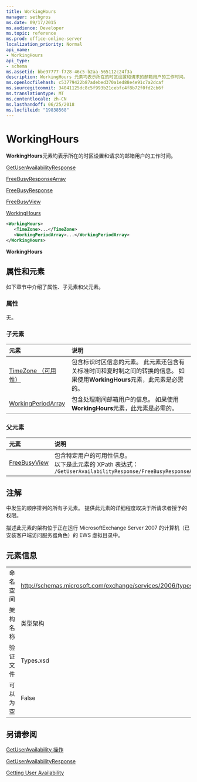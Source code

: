 ```yaml
---
title: WorkingHours
manager: sethgros
ms.date: 09/17/2015
ms.audience: Developer
ms.topic: reference
ms.prod: office-online-server
localization_priority: Normal
api_name:
- WorkingHours
api_type:
- schema
ms.assetid: bbe97777-f728-46c5-b2aa-565112c24f3a
description: WorkingHours 元素均表示所在的时区设置和请求的邮箱用户的工作时间。
ms.openlocfilehash: c53779422b87adebed370a1ed88e4e91c7a2dcaf
ms.sourcegitcommit: 34041125dc8c5f993b21cebfc4f8b72f0fd2cb6f
ms.translationtype: MT
ms.contentlocale: zh-CN
ms.lasthandoff: 06/25/2018
ms.locfileid: "19838568"
---
```

# <a name="workinghours"></a>WorkingHours

**WorkingHours**元素均表示所在的时区设置和请求的邮箱用户的工作时间。 
  
[GetUserAvailabilityResponse](getuseravailabilityresponse.md)
  
[FreeBusyResponseArray](freebusyresponsearray.md)
  
[FreeBusyResponse](freebusyresponse.md)
  
[FreeBusyView](freebusyview.md)
  
[WorkingHours](workinghours-ex15websvcsotherref.md)
  
```xml
<WorkingHours>
   <TimeZone>...</TimeZone>
   <WorkingPeriodArray>...</WorkingPeriodArray>
</WorkingHours>
```

 **WorkingHours**
## <a name="attributes-and-elements"></a>属性和元素

如下章节中介绍了属性、子元素和父元素。
  
### <a name="attributes"></a>属性

无。
  
### <a name="child-elements"></a>子元素

|**元素**|**说明**|
|:-----|:-----|
|[TimeZone （可用性）](timezone-availability.md) <br/> |包含标识时区信息的元素。 此元素还包含有关标准时间和夏时制之间的转换的信息。 如果使用**WorkingHours**元素，此元素是必需的。  <br/> |
|[WorkingPeriodArray](workingperiodarray.md) <br/> |包含处理期间邮箱用户的信息。 如果使用**WorkingHours**元素，此元素是必需的。  <br/> |
   
### <a name="parent-elements"></a>父元素

|**元素**|**说明**|
|:-----|:-----|
|[FreeBusyView](freebusyview.md) <br/> |包含特定用户的可用性信息。  <br/> 以下是此元素的 XPath 表达式：  <br/>  `/GetUserAvailabilityResponse/FreeBusyResponseArray/FreeBusyResponse/FreeBusyView/` <br/> |
   
## <a name="remarks"></a>注解

中发生的顺序排列的所有子元素。 提供此元素的详细程度取决于所请求者授予的权限。
  
描述此元素的架构位于正在运行 MicrosoftExchange Server 2007 的计算机（已安装客户端访问服务器角色）的 EWS 虚拟目录中。
  
## <a name="element-information"></a>元素信息

|||
|:-----|:-----|
|命名空间  <br/> |http://schemas.microsoft.com/exchange/services/2006/types  <br/> |
|架构名称  <br/> |类型架构  <br/> |
|验证文件  <br/> |Types.xsd  <br/> |
|可以为空  <br/> |False  <br/> |
   
## <a name="see-also"></a>另请参阅



[GetUserAvailability 操作](getuseravailability-operation.md)
  
[GetUserAvailabilityResponse](getuseravailabilityresponse.md)


[Getting User Availability](http://msdn.microsoft.com/library/d4133fcb-9b0f-4e6b-aadf-a389da83516a%28Office.15%29.aspx)

